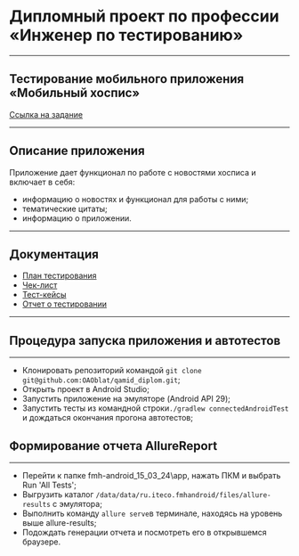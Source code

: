 # Дипломный проект по профессии «Инженер по тестированию»

---

## Тестирование мобильного приложения «Мобильный хоспис»

[Ссылка на задание](https://github.com/netology-code/qamid-diplom)

---

## Описание приложения

Приложение дает функционал по работе с новостями хосписа и включает в себя:
- информацию о новостях и функционал для работы с ними;
- тематические цитаты;
- информацию о приложении.

---

## Документация

- [План тестирования](https://github.com/OAOblat/qamid_diplom/blob/main/QA%20Documentation/Plan.md)
- [Чек-лист](https://github.com/OAOblat/qamid_diplom/blob/main/QA%20Documentation/Check.xlsx)
- [Тест-кейсы](https://github.com/OAOblat/qamid_diplom/blob/main/QA%20Documentation/Cases.xlsx)
- [Отчет о тестировании](https://github.com/OAOblat/qamid_diplom/blob/main/QA%20Documentation/Result.md)

---

## Процедура запуска приложения и автотестов

---

- Клонировать репозиторий командой `git clone git@github.com:OAOblat/qamid_diplom.git`;
- Открыть проект в Android Studio;
- Запустить приложение на эмуляторе (Android API 29);
- Запустить тесты из командной строки`./gradlew connectedAndroidTest` и дождаться окончания прогона автотестов;


## Формирование отчета AllureReport

---

- Перейти к папке fmh-android_15_03_24\app, нажать ПКМ и выбрать Run 'All Tests';
- Выгрузить каталог `/data/data/ru.iteco.fmhandroid/files/allure-results` с эмулятора;
- Выполнить команду `allure serve`в терминале, находясь на уровень выше allure-results;
- Подождать генерации отчета и посмотреть его в открывшемся браузере.
